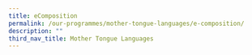```yaml
---
title: eComposition
permalink: /our-programmes/mother-tongue-languages/e-composition/
description: ""
third_nav_title: Mother Tongue Languages
---
```

